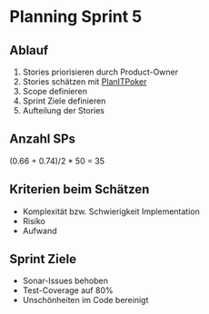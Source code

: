 # Planning Sprint 5

## Ablauf

1. Stories priorisieren durch Product-Owner
2. Stories schätzen mit [PlanITPoker](https://www.planitpoker.com/board/#/room/eb60ffae70d244699e1a1b05f6cb0f51)
3. Scope definieren
4. Sprint Ziele definieren
5. Aufteilung der Stories

## Anzahl SPs

(0.66 + 0.74)/2 \* 50 = 35

## Kriterien beim Schätzen

- Komplexität bzw. Schwierigkeit Implementation
- Risiko
- Aufwand

## Sprint Ziele

- Sonar-Issues behoben
- Test-Coverage auf 80%
- Unschönheiten im Code bereinigt
